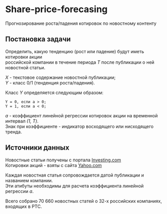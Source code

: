 # Share-price-forecasing
Прогнозирование роста/падения котировок по новостному контенту

## Постановка задачи
Определить, какую тенденцию (рост или падение) будут иметь котировки акции  
российской компании в течение периода *T* после публикации о ней новостной статьи.  

*X* - текстовое содержание новостной публикации;  
*Y* - класс 0/1 (тенденция роста/падения).  

Класс *Y* определяется следующим образом:
```
Y = 0, если a > 0;
Y = 1, если a < 0;
```
*a* - коэффициент линейной регрессии котировок акции на временной интервал *(1, T)*.  
Знак при коэффициенте - индикатор восходящего или нисходящего тренда.

## Источники данных
Новостные статьи получены с портала [Investing.com](https://ru.investing.com/)  
Котировки акций - взяты с сайта [Yahoo.com](https://finance.yahoo.com/)

Каждая новостная статья сопровождается датой публикации и названием компании.  
Эти атибуты необходимы для расчета коэффициента линейной регрессии *a*.  

Всего собрано 70 660 новостных статей о 32-х российских компаниях, входящих в РТС.
